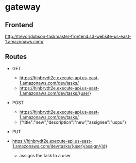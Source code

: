 # gateway

## Frontend
http://trevorjdobson-taskmaster-frontend.s3-website-us-east-1.amazonaws.com/

## Routes
* GET
  * https://hjnbrvdt2e.execute-api.us-east-1.amazonaws.com/dev/tasks/
  * https://hjnbrvdt2e.execute-api.us-east-1.amazonaws.com/dev/tasks/{user}

* POST
  * https://hjnbrvdt2e.execute-api.us-east-1.amazonaws.com/dev/tasks/
   * {"title":"new","description":"new","assignee":"uopu"}
    
* PUT
 * https://hjnbrvdt2e.execute-api.us-east-1.amazonaws.com/dev/tasks/{user}/assign/{id}
   * assigns the task to a user

